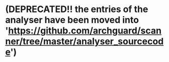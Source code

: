 # (DEPRECATED!! the entries of the analyser have been moved into 'https://github.com/archguard/scanner/tree/master/analyser_sourcecode')
